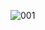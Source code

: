 ![001](https://github.com/EncoreWebProject2/naka-web-project/assets/74540051/844caa99-4ebd-4b0f-bfac-94b03f4d9b7a)
